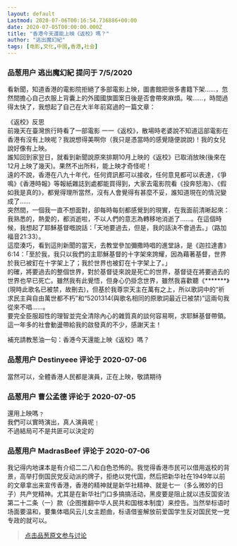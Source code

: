 ```yaml
---
layout: default
Lastmod: 2020-07-06T00:16:54.736886+00:00
date: 2020-07-05T00:00:00.000Z
title: "香港今天還能上映《返校》嗎？"
author: "逃出魔幻紀"
tags: [电影,文化,中國,香港,社会]
---
```



### 品葱用户 **逃出魔幻紀** 提问于 7/5/2020
    
看新聞，知道香港的電影院拒絕了多部電影上映，圖書館把很多書籍下架......，忽然間擔心自己衣服上背囊上的外國國旗圖案日後是否會帶來麻煩。唉......，時間過得太快了，我想起了自己在大半年前寫過的一篇文章：  
  
《返校》反思  
前幾天在臺灣旅行時看了一部電影 一一《返校》，散場時老婆說不知道這部電影在香港有沒有上映呢？我說想得美啊你（我只是憑當時的感覺隨便說說)！我的女兒說好像有上映。  
誰知回到家翌日，就看到新聞說原來排期10月上映的《返校》已取消放映(後來在12月上映了幾天)。果然不出所料，能上映才奇怪呢！  
遠的不說，香港在八九十年代，任何資訊都可以接收，任何意見都可以表達，《爭鳴》《香港時報》等報紙雜誌到處都能買得到，大家去電影院看《投奔怒海》、《假如我是真的》，都覺得理所當然，沒有人會覺得有甚麼不妥，誰知道現在的情況變成了……  
突然間，一個我一直不想面對，卻每時每刻都感覺到的現實，在我面前清晰起來：我熟悉的，熱愛的，都消逝啦，不以人們的意志為轉移地消逝了……。在這個時候，我想起了耶穌基督嘅說話：「天地要過去，但是，我的話決不會過去。」（路加福音21:33）。  
這麼湊巧，看到這則新聞的當天，去教堂參加彌撒時唱的進堂詠，是《迦拉達書》6:14：「至於我，我只以我們的主耶穌基督的十字架來誇耀，因為藉著基督，世界於我已被釘在十字架上了；我於世界也被釘在十字架上了。」  
的確，將要過去的整個世界，對於基督徒來說是死亡的世界，基督徒在將要過去的世界也早已死亡。雖然我有此覺悟，但身心仍掛念世界，雖然我喜歡聽《\*\*\*\*\*\*\*》(現時此歌名已被禁，故刪去)，但基於我尊崇天主在萬有之上，所以歌詞中的“祈求民主與自由萬世都不朽”和“5201314(與歌名相同的原歌詞最近已被禁)”這兩句我從來不唱……。  
要完全臣服超性的理智並完全清除內心的雜質真的談何容易啊，求耶穌基督帶領。  
這一年多的社會動盪帶給我的啟發真的不少，感謝天主！  
  
補充請教葱油一句：香港今天還能上映《返校》嗎？
    
                

### 品葱用户 **Destinyeee** 评论于 2020-07-06
        
當然可以，全體香港人民都是演員，正在上映，敬請期待
        
                

### 品葱用户 **曹公孟德** 评论于 2020-07-05
        
還用上映嗎﹖  
我們可以實時演出，真人演員呢﹗  
不過結局可不是共匪可以決定的
        
                

### 品葱用户 **MadrasBeef** 评论于 2020-07-06
        
我记得内地课本是有介绍二二八和白色恐怖的。我觉得香港市民可以借用返校的背景，高举打倒国民党反动派的牌子，拒绝以党代国，然后把新华社在1949年以前的文章拿出来宣传香港，香港的精神就是新华社精神、就是七一（多么微妙的日子）共产党精神。尤其是在新华社门口多搞搞活动，黑皮要是阻止就以违反国安法第二十二条（一）款（企图推翻中华人民共和国根本制度）来控告。当然举标语时场面要温和，要集体唱风云儿女主题曲，标语借鉴解放前爱国学生反对国民党一党专政的就可以。
        
                





> [点击品葱原文参与讨论](https://pincong.rocks/question/28127)

